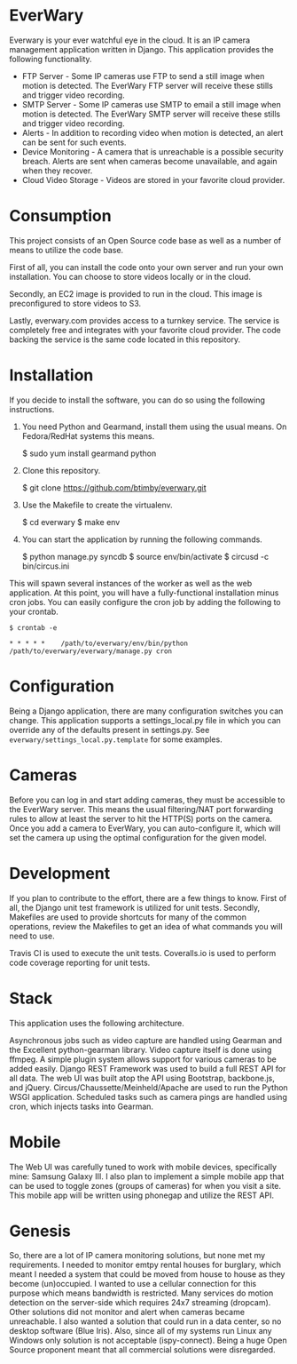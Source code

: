 EverWary
========

Everwary is your ever watchful eye in the cloud. It is an IP camera management
application written in Django. This application provides the following functionality.

 * FTP Server - Some IP cameras use FTP to send a still image when motion is
   detected. The EverWary FTP server will receive these stills and trigger
   video recording.
 * SMTP Server - Some IP cameras use SMTP to email a still image when motion
   is detected. The EverWary SMTP server will receive these stills and
   trigger video recording.
 * Alerts - In addition to recording video when motion is detected, an alert
   can be sent for such events.
 * Device Monitoring - A camera that is unreachable is a possible security
   breach. Alerts are sent when cameras become unavailable, and again when they
   recover.
 * Cloud Video Storage - Videos are stored in your favorite cloud provider.

Consumption
===========

This project consists of an Open Source code base as well as a number of
means to utilize the code base.

First of all, you can install the code onto your own server and run your own
installation. You can choose to store videos locally or in the cloud.

Secondly, an EC2 image is provided to run in the cloud. This image is
preconfigured to store videos to S3.

Lastly, everwary.com provides access to a turnkey service. The service is
completely free and integrates with your favorite cloud provider. The code
backing the service is the same code located in this repository.

Installation
============

If you decide to install the software, you can do so using the following
instructions.

1. You need Python and Gearmand, install them using the usual means. On
   Fedora/RedHat systems this means.


    $ sudo yum install gearmand python

2. Clone this repository.


    $ git clone https://github.com/btimby/everwary.git

3. Use the Makefile to create the virtualenv.


    $ cd everwary
    $ make env

4. You can start the application by running the following commands.


    $ python manage.py syncdb
    $ source env/bin/activate
    $ circusd -c bin/circus.ini

This will spawn several instances of the worker as well as the web application.
At this point, you will have a fully-functional installation minus cron jobs.
You can easily configure the cron job by adding the following to your crontab.


    $ crontab -e

    * * * * *    /path/to/everwary/env/bin/python /path/to/everwary/everwary/manage.py cron

Configuration
=============

Being a Django application, there are many configuration switches you can
change. This application supports a settings_local.py file in which you can
override any of the defaults present in settings.py. See
`everwary/settings_local.py.template` for some examples.

Cameras
=======

Before you can log in and start adding cameras, they must be accessible to the
EverWary server. This means the usual filtering/NAT port forwarding rules to
allow at least the server to hit the HTTP(S) ports on the camera. Once you add
a camera to EverWary, you can auto-configure it, which will set the camera up
using the optimal configuration for the given model.

Development
===========

If you plan to contribute to the effort, there are a few things to know. First
of all, the Django unit test framework is utilized for unit tests. Secondly,
Makefiles are used to provide shortcuts for many of the common operations,
review the Makefiles to get an idea of what commands you will need to use.

Travis CI is used to execute the unit tests.
Coveralls.io is used to perform code coverage reporting for unit tests.

Stack
=====

This application uses the following architecture.

Asynchronous jobs such as video capture are handled using Gearman and the
Excellent python-gearman library. Video capture itself is done using ffmpeg.
A simple plugin system allows support for various cameras to be added easily.
Django REST Framework was used to build a full REST API for all data. The web
UI was built atop the API using Bootstrap, backbone.js, and jQuery.
Circus/Chaussette/Meinheld/Apache are used to run the Python WSGI application.
Scheduled tasks such as camera pings are handled using cron, which injects
tasks into Gearman.

Mobile
======

The Web UI was carefully tuned to work with mobile devices, specifically mine:
Samsung Galaxy III. I also plan to implement a simple mobile app that can be
used to toggle zones (groups of cameras) for when you visit a site. This mobile
app will be written using phonegap and utilize the REST API.

Genesis
=======

So, there are a lot of IP camera monitoring solutions, but none met my
requirements. I needed to monitor emtpy rental houses for burglary, which meant
I needed a system that could be moved from house to house as they become
(un)occupied. I wanted to use a cellular connection for this purpose which
means bandwidth is restricted. Many services do motion detection on the
server-side which requires 24x7 streaming (dropcam). Other solutions did not
monitor and alert when cameras became unreachable. I also wanted a solution
that could run in a data center, so no desktop software (Blue Iris). Also,
since all of my systems run Linux any Windows only solution is not acceptable
(ispy-connect). Being a huge Open Source proponent meant that all commercial
solutions were disregarded.